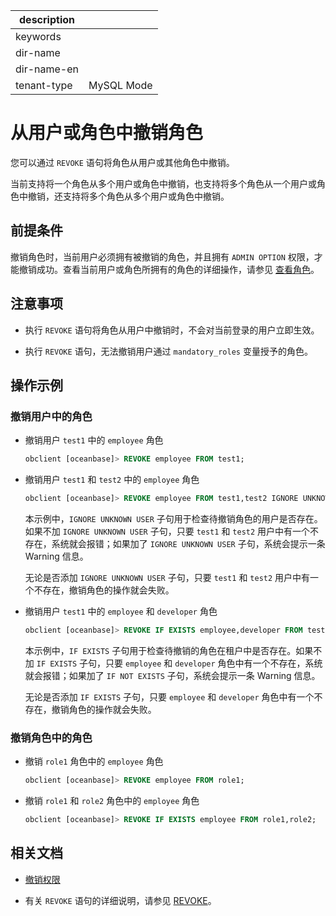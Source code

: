 |description||
|---|---|
|keywords||
|dir-name||
|dir-name-en||
|tenant-type|MySQL Mode|

# 从用户或角色中撤销角色

您可以通过 `REVOKE` 语句将角色从用户或其他角色中撤销。

当前支持将一个角色从多个用户或角色中撤销，也支持将多个角色从一个用户或角色中撤销，还支持将多个角色从多个用户或角色中撤销。

## 前提条件

撤销角色时，当前用户必须拥有被撤销的角色，并且拥有 `ADMIN OPTION` 权限，才能撤销成功。查看当前用户或角色所拥有的角色的详细操作，请参见 [查看角色]()。

## 注意事项

* 执行 `REVOKE` 语句将角色从用户中撤销时，不会对当前登录的用户立即生效。

* 执行 `REVOKE` 语句，无法撤销用户通过 `mandatory_roles` 变量授予的角色。

## 操作示例

### 撤销用户中的角色

* 撤销用户 `test1` 中的 `employee` 角色

  ```sql
  obclient [oceanbase]> REVOKE employee FROM test1;
  ```

* 撤销用户 `test1` 和 `test2` 中的 `employee` 角色

  ```sql
  obclient [oceanbase]> REVOKE employee FROM test1,test2 IGNORE UNKNOWN USER;
  ```

  本示例中，`IGNORE UNKNOWN USER` 子句用于检查待撤销角色的用户是否存在。如果不加 `IGNORE UNKNOWN USER` 子句，只要 `test1` 和 `test2` 用户中有一个不存在，系统就会报错；如果加了 `IGNORE UNKNOWN USER` 子句，系统会提示一条 Warning 信息。

  无论是否添加 `IGNORE UNKNOWN USER` 子句，只要 `test1` 和 `test2` 用户中有一个不存在，撤销角色的操作就会失败。

* 撤销用户 `test1` 中的 `employee` 和 `developer` 角色

  ```sql
  obclient [oceanbase]> REVOKE IF EXISTS employee,developer FROM test1 IGNORE UNKNOWN USER;
  ```

  本示例中，`IF EXISTS` 子句用于检查待撤销的角色在租户中是否存在。如果不加 `IF EXISTS` 子句，只要 `employee` 和 `developer` 角色中有一个不存在，系统就会报错；如果加了 `IF NOT EXISTS` 子句，系统会提示一条 Warning 信息。

  无论是否添加 `IF EXISTS` 子句，只要 `employee` 和 `developer` 角色中有一个不存在，撤销角色的操作就会失败。

### 撤销角色中的角色

* 撤销 `role1` 角色中的 `employee` 角色

  ```sql
  obclient [oceanbase]> REVOKE employee FROM role1;
  ```

* 撤销 `role1` 和 `role2` 角色中的 `employee` 角色

  ```sql
  obclient [oceanbase]> REVOKE IF EXISTS employee FROM role1,role2;
  ```

## 相关文档

* [撤销权限](../500.modify-user-permissions-of-mysql-mode.md)

* 有关 `REVOKE` 语句的详细说明，请参见 [REVOKE](../../../../../../700.reference/500.sql-reference/100.sql-syntax/200.common-tenant-of-mysql-mode/600.sql-statement-of-mysql-mode/7700.revoke-of-mysql-mode.md)。

